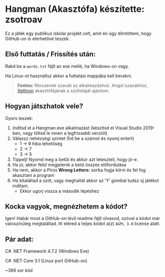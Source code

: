 # Hangman (Akasztófa) készítette: zsotroav

Ez a játék egy publikus iskolai projekt volt, amit én úgy döntöttem, hogy GitHub-on is elérhetővé teszek.

## Első futtatás / Frissítés után:

Rakd be a `words.txt` fájlt az exe mellé, ha Windows-on vagy.

Ha Linux-ot használlsz akkor a futtatási mappába kell berakni.

> **Fontos:** Nincsenek szavak az alkalmazáshoz. Angol szavakhoz, [Xethron](https://github.com/Xethron/Hangman/blob/master/words.txt) akasztófájának a szólistáját ajánlom.

## Hogyan játszhatok vele?
Gyors leszek: 
1.	Indítsd el a Hangman.exe alkalmazást (készítsd el Visual Studio 2019-ben, vagy töltsd le innen a legfrissebb verziót)
2.	Válassz nehézségi szintet (Írd be a számot és nyomj entert)
    -	1 -> 9 hiba lehetőség
    -	2 -> 7 
    -	3 -> 5
3.	Tippelj! Nyomd meg a betűt és akkor azt leteszteli, hogy jó-e.
4.	Ha jó, akkor felül megjelenik a betű összes előfordulása
5.	Ha nem, akkor a Piros **Wrong Letters:** sorba fogja kiírni és fel fog akasztani a program
6.	Ha kitaláltad a szót, vagy meghaltál akkor az ’Y’ gombal tudsz új játékot indítani.
    -	Ekkor ugorj vissza a második lépéshez
## Kocka vagyok, megnézhetem a kódot?
Igen! Habár most a GitHub-on lévő readme fájlt olvasod, szóval a kódot már valoszínűleg megtaláltad. Itt eléred a teljes kódot a(z) `AGPL 3.0` license alatt.

## Pár adat:
C# .NET Framework 4.7.2 (Windows Exe)

C# .NET Core 3.1 (Linux port GitHub-on)

~366 sor kód
